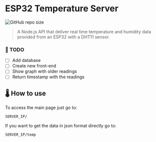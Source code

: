 # ESP32 Temperature Server

![GitHub repo size](https://img.shields.io/github/repo-size/JordaoDM/esp32TempServer?style=for-the-badge)

> A Node.js API that deliver real time temperature and humidity data provided from an ESP32 with a DHT11 sensor.

### 📝 TODO
- [ ] Add database
- [ ] Create new front-end
- [ ] Show graph with older readings
- [ ] Return timestamp with the readings

## 🌡️ How to use

To access the main page just go to:

```
SERVER_IP/
```

If you want to get the data in json format directly go to:

```
SERVER_IP/temp
```